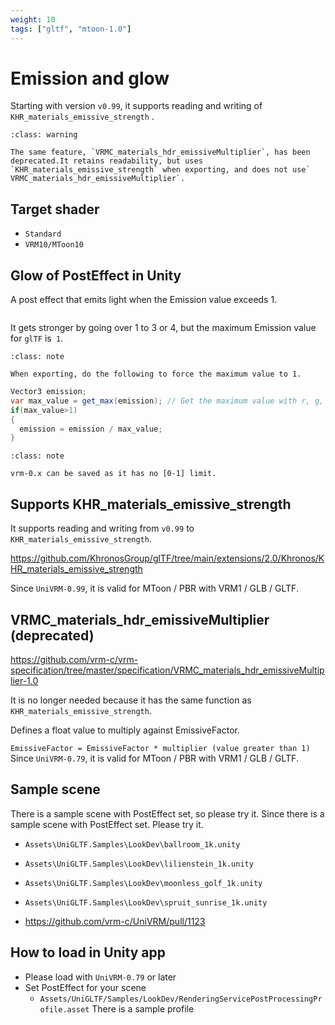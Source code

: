 ```yaml
---
weight: 10
tags: ["gltf", "mtoon-1.0"]
---
```


# Emission and glow

Starting with version `v0.99`, it supports reading and writing of `KHR_materials_emissive_strength` .

```{admonition} VRMC_materials_hdr_emissiveMultiplier has been deprecated
:class: warning

The same feature, `VRMC_materials_hdr_emissiveMultiplier`, has been deprecated.It retains readability, but uses `KHR_materials_emissive_strength` when exporting, and does not use` VRMC_materials_hdr_emissiveMultiplier`.
```

## Target shader

* `Standard`
* `VRM10/MToon10`

## Glow of PostEffect in Unity

A post effect that emits light when the Emission value exceeds 1.

```{figure} /_static/images/vrm10/glow.jpg
```

It gets stronger by going over 1 to 3 or 4, but the maximum Emission value for `glTF` is` 1`.

```{admonition} Divide to 1
:class: note

When exporting, do the following to force the maximum value to 1.
```

```csharp
Vector3 emission;
var max_value = get_max(emission); // Get the maximum value with r, g, b
if(max_value>1)
{
  emission = emission / max_value;
}
```

```{admonition} vrm-0.x can be saved
:class: note

vrm-0.x can be saved as it has no [0-1] limit.
```

## Supports KHR_materials_emissive_strength

It supports reading and writing from `v0.99` to` KHR_materials_emissive_strength`.

https://github.com/KhronosGroup/glTF/tree/main/extensions/2.0/Khronos/KHR_materials_emissive_strength

Since `UniVRM-0.99`, it is valid for MToon / PBR with VRM1 / GLB / GLTF.

## VRMC_materials_hdr_emissiveMultiplier (deprecated)

https://github.com/vrm-c/vrm-specification/tree/master/specification/VRMC_materials_hdr_emissiveMultiplier-1.0

It is no longer needed because it has the same function as `KHR_materials_emissive_strength`.

Defines a float value to multiply against EmissiveFactor.

`EmissiveFactor = EmissiveFactor * multiplier (value greater than 1)`
Since `UniVRM-0.79`, it is valid for MToon / PBR with VRM1 / GLB / GLTF.

## Sample scene

There is a sample scene with PostEffect set, so please try it.
Since there is a sample scene with PostEffect set. Please try it.

* `Assets\UniGLTF.Samples\LookDev\ballroom_1k.unity`
* `Assets\UniGLTF.Samples\LookDev\lilienstein_1k.unity`
* `Assets\UniGLTF.Samples\LookDev\moonless_golf_1k.unity`
* `Assets\UniGLTF.Samples\LookDev\spruit_sunrise_1k.unity`

* https://github.com/vrm-c/UniVRM/pull/1123

## How to load in Unity app

* Please load with `UniVRM-0.79` or later
* Set PostEffect for your scene
  * `Assets/UniGLTF/Samples/LookDev/RenderingServicePostProcessingProfile.asset` There is a sample profile

